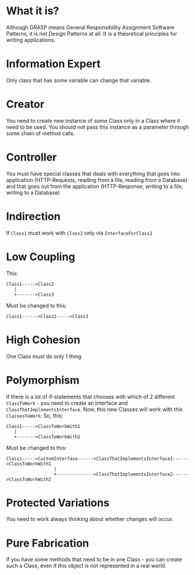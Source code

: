 # What it is?

Although GRASP means General Responsibility Assignment Software Patterns, it is not Design Patterns at all. It is a theoretical principles for writing applications.

# Information Expert

Only class that has some variable can change that variable.

# Creator

You need to create new instance of some Class only in a Class where it need to be used. You should not pass this instance as a parameter through some chain of method calls.

# Controller

You must have special classes that deals with everything that goes into application (HTTP-Requests, reading from a file, reading from a Database) and that goes out from the application (HTTP-Response, writing to a file, writing to a Database)

# Indirection

If `Class1` must work with `Class2` only via `InterfaceForClass2`

# Low Coupling

This:
```
Class1----->Class2
   | 
   +------->Class3
```

Must be changed to this:
```
Class1------>Class2----->Class3
```

# High Cohesion

One Class must do only 1 thing

# Polymorphism

If there is a lot of if-statements that chooses with which of 2 different `ClassToWork` - you need to create an Interface and `ClassThatImplementsInterface`. Now, this new Classes will work with this `ClassesToWork`:
So, this:
```
Class1----->ClassToWorkWith1
   | 
   +------->ClassToWorkWith2
```

Must be changed to this:
```
Class1----->CustomInterface------>ClassThatImplementsInterface1------>ClassToWorkWith1
                  |
                  +-------------->ClassThatImplementsInterface2------>ClassToWorkWith2
```

# Protected Variations

You need to work always thinking about whether changes will occur.

# Pure Fabrication

If you have some methods that need to be in one Class - you can create such a Class, even if this object is not represented in a real world.